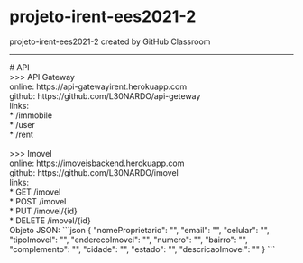 # projeto-irent-ees2021-2
projeto-irent-ees2021-2 created by GitHub Classroom <br/>
<hr/>
# API <br/>
 >>> API Gateway <br/>
online: https://api-gatewayirent.herokuapp.com <br/>
github: https://github.com/L30NARDO/api-geteway <br/>
links: <br/> * /immobile <br/>
       * /user <br/>
       * /rent <br/> <br/>
>>> Imovel <br/>
online: https://imoveisbackend.herokuapp.com <br/>
github: https://github.com/L30NARDO/imovel<br/>
links: <br/> * GET /imovel <br/>
       * POST /imovel <br/>
       * PUT /imovel/{id} <br/>
       * DELETE /imovel/{id} <br/>
Objeto JSON: 
```json
{
        "nomeProprietario": "",
        "email": "",
        "celular": "",
        "tipoImovel": "",
        "enderecoImovel": "",
        "numero": "",
        "bairro": "",
        "complemento": "",
        "cidade": "",
        "estado": "",
        "descricaoImovel": ""
        }
```

